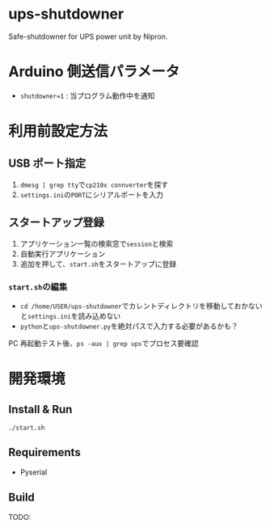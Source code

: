 # ups-shutdowner

Safe-shutdowner for UPS power unit by Nipron.

# Arduino 側送信パラメータ

- `shutdowner=1` : 当プログラム動作中を通知

# 利用前設定方法

## USB ポート指定

1. `dmesg | grep tty`で`cp210x connverter`を探す
2. `settings.ini`の`PORT`にシリアルポートを入力

## スタートアップ登録

1. アプリケーション一覧の検索窓で`session`と検索
2. 自動実行アプリケーション
3. 追加を押して、`start.sh`をスタートアップに登録

### `start.sh`の編集

- `cd /home/USER/ups-shutdowner`でカレントディレクトリを移動しておかないと`settings.ini`を読み込めない
- `python`と`ups-shutdowner.py`を絶対パスで入力する必要があるかも？

PC 再起動テスト後、`ps -aux | grep ups`でプロセス要確認

# 開発環境

## Install & Run

```
./start.sh
```

## Requirements

- Pyserial

## Build

TODO:
